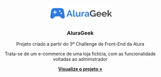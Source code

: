 <div align="center">

  <img align="center" src="imagens/logo.png" width="200">
  <h3 align="center">AluraGeek</h3>

  <p align="center">Projeto criado a partir do 3º Challenge de Front-End da Alura</p>
  <p>Trata-se de um e-commerce de uma loja fictícia, com as funcionalidade voltadas ao administrador</p>
  <a href="https://challenge-alura-geek-ten.vercel.app/"><strong>Visualize o projeto »</strong></a>
  <br>
  <br>

</div>

